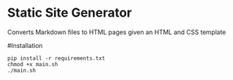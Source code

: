# Static Site Generator
Converts Markdown files to HTML pages given an HTML and CSS template

#Installation
```
pip install -r requirements.txt
chmod +x main.sh
./main.sh
```
